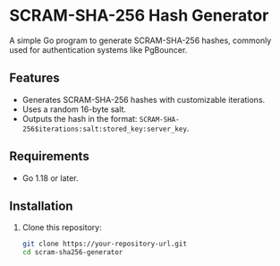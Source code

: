 # SCRAM-SHA-256 Hash Generator

A simple Go program to generate SCRAM-SHA-256 hashes, commonly used for authentication systems like PgBouncer.

## Features

- Generates SCRAM-SHA-256 hashes with customizable iterations.
- Uses a random 16-byte salt.
- Outputs the hash in the format: `SCRAM-SHA-256$iterations:salt:stored_key:server_key`.

## Requirements

- Go 1.18 or later.

## Installation

1. Clone this repository:
   ```bash
   git clone https://your-repository-url.git
   cd scram-sha256-generator
